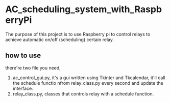 # AC_scheduling_system_with_RaspberryPi

The purpose of this project is to use Raspberry pi to control relays to achieve automatic on/off (scheduling) certain relay.

## how to use

there're two file you need, 

1. ac_control_gui.py, it's a gui written using Tkinter and Tkcalendar, it'll call the schedule functio nfrom relay_class.py every second and update the interface.
2. relay_class.py, classes that controls relay with a schedule function.
